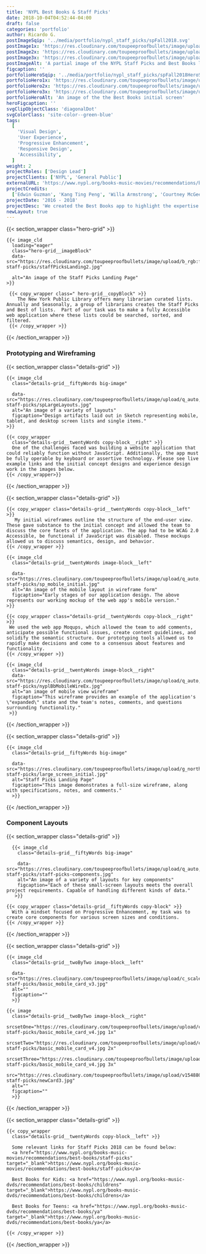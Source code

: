 ```yaml
---
title: 'NYPL Best Books & Staff Picks'
date: 2018-10-04T04:52:44-04:00
draft: false
categories: 'portfolio'
author: Ricardo G.
postImageSqip: '../media/portfolio/nypl_staff_picks/spFall2018.svg'
postImage1x: 'https://res.cloudinary.com/toupeeproofbullets/image/upload/t_hp_portfolio/v1548801967/nypl-staff-picks/spProduction.jpg'
postImage2x: 'https://res.cloudinary.com/toupeeproofbullets/image/upload/t_hp_portfolio_2x/v1548801967/nypl-staff-picks/spProduction.jpg'
postImage3x: 'https://res.cloudinary.com/toupeeproofbullets/image/upload/t_hp_portfolio_3x/v1548801967/nypl-staff-picks/spProduction.jpg'
postImageAlt: 'A partial image of the NYPL Staff Picks and Best Books landing page'
figcaption: ''
portfolioHeroSqip: '../media/portfolio/nypl_staff_picks/spFall2018HeroSqip.svg'
portfolioHero1x: 'https://res.cloudinary.com/toupeeproofbullets/image/upload/t_960_1x/v1548801966/nypl-staff-picks/spLargeLayouts.jpg'
portfolioHero2x: 'https://res.cloudinary.com/toupeeproofbullets/image/upload/t_960_2x/v1548801966/nypl-staff-picks/spLargeLayouts.jpg'
portfolioHero3x: 'https://res.cloudinary.com/toupeeproofbullets/image/upload/t_960_3x/v1548801966/nypl-staff-picks/spLargeLayouts.jpg'
portfolioHeroAlt: 'An image of the the Best Books initial screen'
heroFigcaption: ''
svgClipObjectClass: 'diagonalDot'
svgColorClass: 'site-color--green-blue'
tags:
  [
    'Visual Design',
    'User Experience',
    'Progressive Enhancement',
    'Responsive Design',
    'Accessibility',
  ]
weight: 2
projectRoles: ['Design Lead']
projectClients: ['NYPL', 'General Public']
externalURL: 'https://www.nypl.org/books-music-movies/recommendations/best-books/staff-picks'
projectCredits:
  ['Edwin Guzman', 'Kang Ting Peng', 'Willa Armstrong', 'Courtney McGee']
projectDate: '2016 - 2018'
projectDesc: 'We created the Best Books app to highlight the expertise and extensive breadth of knowledge held by the librarians working at NYPL. We built an interactive tool allowing users to discover what the librarians were reading and recommend to their patrons.'
newLayout: true
---
```


{{< section_wrapper class="hero-grid" >}}

    {{< image_cld
      loading="eager"
      class="hero-grid__imageBlock"
      data-src="https://res.cloudinary.com/toupeeproofbullets/image/upload/b_rgb:ffffff,q_auto,w_auto,c_scale,f_auto/v1575923207/nypl-staff-picks/staffPicksLanding2.jpg"
      
      alt="An image of the Staff Picks Landing Page"
    >}}

     {{< copy_wrapper class=" hero-grid__copyBlock" >}}
        The New York Public Library offers many librarian curated lists. Annually and Seasonally, a group of librarians creates the Staff Picks and Best of lists.  Part of our task was to make a fully Accessible web application where these lists could be searched, sorted, and filtered.  
     {{< /copy_wrapper >}}

{{< /section_wrapper >}}

### Prototyping and Wireframing

{{< section_wrapper class="details-grid" >}}
  
    {{< image_cld
      class="details-grid__fiftyWords big-image"
      
      data-src="https://res.cloudinary.com/toupeeproofbullets/image/upload/q_auto,w_auto,c_scale,f_auto/v1548801966/nypl-staff-picks/spLargeLayouts.jpg"
      alt="An image of a variety of layouts"
      figcaption="Design artifacts laid out in Sketch representing mobile, tablet, and desktop screen lists and single items."
    >}}

    {{< copy_wrapper
      class="details-grid__twentyWords copy-block__right" >}}
      One of the challenges faced was building a website application that could reliably function without JavaScript. Additionally, the app must be fully operable by keyboard or assertive technology. Please see live example links and the initial concept designs and experience design work in the images below.
    {{< /copy_wrapper>}}

{{< /section_wrapper >}}

{{< section_wrapper class="details-grid" >}}

    {{< copy_wrapper class="details-grid__twentyWords copy-block__left" >}}
       My initial wireframes outline the structure of the end-user view. These gave substance to the initial concept and allowed the team to discuss the core facets of the application. The app had to be WCAG 2.0 Accessible, be functional if JavaScript was disabled. These mockups allowed us to discuss semantics, design, and behavior.
    {{< /copy_wrapper >}}
    
    {{< image_cld
      class="details-grid__twentyWords image-block__left"
      
      data-src="https://res.cloudinary.com/toupeeproofbullets/image/upload/q_auto,w_auto,c_scale,f_auto/v1575990335/nypl-staff-picks/sp_mobile_initial.jpg"
      alt="An image of the mobile layout in wireframe form"
      figcaption="Early stages of our application design. The above represents our working mockup of the web app's mobile version."
    >}}

    {{< copy_wrapper class="details-grid__twentyWords copy-block__right" >}}
     We used the web app Moqups, which allowed the team to add comments, anticipate possible functional issues, create content guidelines, and solidify the semantic structure. Our prototyping tools allowed us to rapidly make decisions and come to a consensus about features and functionality.
    {{< /copy_wrapper >}}

    {{< image_cld
      class="details-grid__twentyWords image-block__right"
      data-src="https://res.cloudinary.com/toupeeproofbullets/image/upload/q_auto,w_auto,c_scale,f_auto/v1575995429/nypl-staff-picks/nyplBbMobileWireEx.jpg"
      alt="an image of mobile view wireframe"
      figcaption="This wireframe provides an example of the application's \"expanded\" state and the team's notes, comments, and questions surrounding functionality."
     >}}

{{< /section_wrapper >}}

{{< section_wrapper class="details-grid" >}}

    {{< image_cld
      class="details-grid__fiftyWords big-image"
      
      data-src="https://res.cloudinary.com/toupeeproofbullets/image/upload/g_north_west,q_auto,w_auto,c_scale,f_auto/v1575995017/nypl-staff-picks/large_screen_initial.jpg"
      alt="Staff Picks Landing Page"
      figcaption="This image demonstrates a full-size wireframe, along with specifications, notes, and comments."
      >}}

{{< /section_wrapper >}}

### Component Layouts

{{< section_wrapper class="details-grid" >}}

      {{< image_cld
        class="details-grid__fiftyWords big-image"
       
        data-src="https://res.cloudinary.com/toupeeproofbullets/image/upload/q_auto,w_auto,c_scale,f_auto/v1548801972/nypl-staff-picks/staff-picks-components.jpg"
        alt="An image of a variety of layouts for key components"
        figcaption="Each of these small-screen layouts meets the overall project requirements. Capable of handling different kinds of data."
       >}}

    {{< copy_wrapper class="details-grid__fiftyWords copy-block" >}}
      With a mindset focused on Progressive Enhancement, my task was to create core components for various screen sizes and conditions.
    {{< /copy_wrapper >}}

{{< /section_wrapper >}}

{{< section_wrapper class="details-grid" >}}

    {{< image_cld
      class="details-grid__twoByTwo image-block__left"
      
      data-src="https://res.cloudinary.com/toupeeproofbullets/image/upload/c_scale,w_640/v1576000908/nypl-staff-picks/basic_mobile_card_v3.jpg"
      alt=""
      figcaption=""
      >}}

    {{< image
      class="details-grid__twoByTwo image-block__right"
      srcsetOne="https://res.cloudinary.com/toupeeproofbullets/image/upload/c_scale,w_320/v1576000908/nypl-staff-picks/basic_mobile_card_v4.jpg 1x"
      srcsetTwo="https://res.cloudinary.com/toupeeproofbullets/image/upload/c_scale,w_640,dpr_2.0/v1576000908/nypl-staff-picks/basic_mobile_card_v4.jpg 2x"
      srcsetThree="https://res.cloudinary.com/toupeeproofbullets/image/upload/c_scale,w_640,dpr_3.0/v1576000908/nypl-staff-picks/basic_mobile_card_v4.jpg 3x"
      src="https://res.cloudinary.com/toupeeproofbullets/image/upload/v1548801964/nypl-staff-picks/newCard3.jpg"
      alt=""
      figcaption=""
      >}}

{{< /section_wrapper >}}

{{< section_wrapper class="details-grid" >}}

    {{< copy_wrapper
      class="details-grid__twentyWords copy-block__left" >}}

      Some relevant links for Staff Picks 2018 can be found below:
      <a href="https://www.nypl.org/books-music-movies/recommendations/best-books/staff-picks" target="_blank">https://www.nypl.org/books-music-movies/recommendations/best-books/staff-picks</a>

      Best Books for Kids: <a href="https://www.nypl.org/books-music-dvds/recommendations/best-books/childrens" target="_blank">https://www.nypl.org/books-music-dvds/recommendations/best-books/childrens</a>

      Best Books for Teens: <a href="https://www.nypl.org/books-music-dvds/recommendations/best-books/ya" target="_blank">https://www.nypl.org/books-music-dvds/recommendations/best-books/ya</a>

    {{< /copy_wrapper >}}

{{< /section_wrapper >}}

